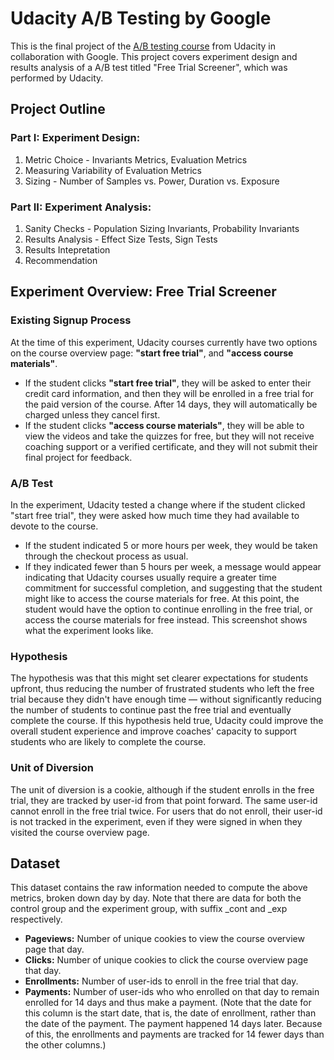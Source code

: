 # Udacity A/B Testing by Google

This is the final project of the [A/B testing course](https://www.udacity.com/course/ab-testing--ud257) from Udacity in collaboration with Google. This project covers experiment design and results analysis of a A/B test titled "Free Trial Screener", which was performed by Udacity.

## Project Outline
### **Part I: Experiment Design:**
1. Metric Choice - Invariants Metrics, Evaluation Metrics
2. Measuring Variability of Evaluation Metrics
3. Sizing - Number of Samples vs. Power, Duration vs. Exposure

### **Part II: Experiment Analysis:**
1. Sanity Checks - Population Sizing Invariants, Probability Invariants
2. Results Analysis - Effect Size Tests, Sign Tests
3. Results Intepretation
4. Recommendation

## Experiment Overview: Free Trial Screener
### Existing Signup Process
At the time of this experiment, Udacity courses currently have two options on the course overview page: **"start free trial"**, and **"access course materials"**.
* If the student clicks **"start free trial"**, they will be asked to enter their credit card information, and then they will be enrolled in a free trial for the paid version of the course. After 14 days, they will automatically be charged unless they cancel first.
* If the student clicks **"access course materials"**, they will be able to view the videos and take the quizzes for free, but they will not receive coaching support or a verified certificate, and they will not submit their final project for feedback.

### A/B Test
In the experiment, Udacity tested a change where if the student clicked "start free trial", they were asked how much time they had available to devote to the course.
* If the student indicated 5 or more hours per week, they would be taken through the checkout process as usual.
* If they indicated fewer than 5 hours per week, a message would appear indicating that Udacity courses usually require a greater time commitment for successful completion, and suggesting that the student might like to access the course materials for free. At this point, the student would have the option to continue enrolling in the free trial, or access the course materials for free instead. This screenshot shows what the experiment looks like.

### Hypothesis
The hypothesis was that this might set clearer expectations for students upfront, thus reducing the number of frustrated students who left the free trial because they didn't have enough time — without significantly reducing the number of students to continue past the free trial and eventually complete the course. If this hypothesis held true, Udacity could improve the overall student experience and improve coaches' capacity to support students who are likely to complete the course.

### Unit of Diversion
The unit of diversion is a cookie, although if the student enrolls in the free trial, they are tracked by user-id from that point forward. The same user-id cannot enroll in the free trial twice. For users that do not enroll, their user-id is not tracked in the experiment, even if they were signed in when they visited the course overview page.

## Dataset
This dataset contains the raw information needed to compute the above metrics, broken down day by day. Note that there are data for both the control group and the experiment group, with suffix _cont and _exp respectively.
* **Pageviews:** Number of unique cookies to view the course overview page that day.
* **Clicks:** Number of unique cookies to click the course overview page that day.
* **Enrollments:** Number of user-ids to enroll in the free trial that day.
* **Payments:**
 Number of user-ids who who enrolled on that day to remain enrolled for 14 days and thus make a payment. (Note that the date for this column is the start date, that is, the date of enrollment, rather than the date of the payment. The payment happened 14 days later. Because of this, the enrollments and payments are tracked for 14 fewer days than the other columns.)

